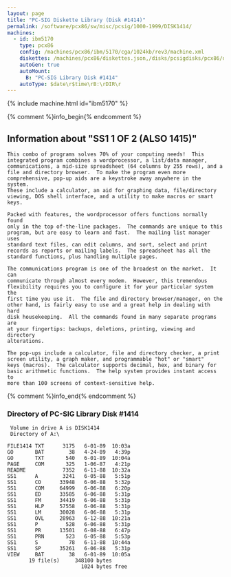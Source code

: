 ```yaml
---
layout: page
title: "PC-SIG Diskette Library (Disk #1414)"
permalink: /software/pcx86/sw/misc/pcsig/1000-1999/DISK1414/
machines:
  - id: ibm5170
    type: pcx86
    config: /machines/pcx86/ibm/5170/cga/1024kb/rev3/machine.xml
    diskettes: /machines/pcx86/diskettes.json,/disks/pcsigdisks/pcx86/diskettes.json
    autoGen: true
    autoMount:
      B: "PC-SIG Library Disk #1414"
    autoType: $date\r$time\rB:\rDIR\r
---
```


{% include machine.html id="ibm5170" %}

{% comment %}info_begin{% endcomment %}

## Information about "SS1 1 OF 2 (ALSO 1415)"

    This combo of programs solves 70% of your computing needs!  This
    integrated program combines a wordprocessor, a list/data manager,
    communications, a mid-size spreadsheet (64 columns by 255 rows), and a
    file and directory browser.  To make the program even more
    comprehensive, pop-up aids are a keystroke away anywhere in the system.
    These include a calculator, an aid for graphing data, file/directory
    viewing, DOS shell interface, and a utility to make macros or smart
    keys.
    
    Packed with features, the wordprocessor offers functions normally found
    only in the top of-the-line packages.  The commands are unique to this
    program, but are easy to learn and fast.  The mailing list manager uses
    standard text files, can edit columns, and sort, select and print
    records as reports or mailing labels.  The spreadsheet has all the
    standard functions, plus handling multiple pages.
    
    The communications program is one of the broadest on the market.  It can
    communicate through almost every modem.  However, this tremendous
    flexibility requires you to configure it for your particular system the
    first time you use it.  The file and directory browser/manager, on the
    other hand, is fairly easy to use and a great help in dealing with hard
    disk housekeeping.  All the commands found in many separate programs are
    at your fingertips: backups, deletions, printing, viewing and directory
    alterations.
    
    The pop-ups include a calculator, file and directory checker, a print
    screen utility, a graph maker, and programmable "hot" or "smart"
    keys (macros).  The calculator supports decimal, hex, and binary for
    basic arithmetic functions.  The help system provides instant access to
    more than 100 screens of context-sensitive help.
{% comment %}info_end{% endcomment %}


### Directory of PC-SIG Library Disk #1414

     Volume in drive A is DISK1414
     Directory of A:\

    FILE1414 TXT      3175   6-01-89  10:03a
    GO       BAT        38   4-24-89   4:39p
    GO       TXT       540   6-01-89  10:04a
    PAGE     COM       325   1-06-87   4:21p
    README            7352   6-11-88  10:32a
    SS1      A        3241   6-05-88   5:51p
    SS1      CO      33948   6-06-88   5:32p
    SS1      COM     64999   6-06-88   6:20p
    SS1      ED      33585   6-06-88   5:31p
    SS1      FM      34419   6-06-88   5:31p
    SS1      HLP     57558   6-06-88   5:31p
    SS1      LM      30028   6-06-88   5:31p
    SS1      OVL     28963   6-12-88  10:21a
    SS1      P         528   6-06-88   5:31p
    SS1      PR      13501   6-08-88   6:47p
    SS1      PRN       523   6-05-88   5:53p
    SS1      S          78   6-11-88  10:44a
    SS1      SP      35261   6-06-88   5:31p
    VIEW     BAT        38   6-01-89  10:05a
           19 file(s)     348100 bytes
                            1024 bytes free
